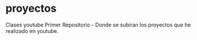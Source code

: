 # proyectos
Clases youtube
Primer Repositorio - Donde se subiran los proyectos que he realizado en youtube.
